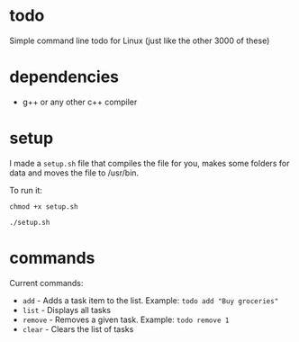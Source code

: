 # todo
Simple command line todo for Linux (just like the other 3000 of these)

# dependencies
- g++ or any other c++ compiler

# setup
I made a `setup.sh` file that compiles the file for you, makes some folders for data and moves the file to /usr/bin.

To run it:

`chmod +x setup.sh`

`./setup.sh`

# commands
Current commands:
- `add`    - Adds a task item to the list. Example: `todo add "Buy groceries"`
- `list`   - Displays all tasks
- `remove` - Removes a given task. Example: `todo remove 1`
- `clear`  - Clears the list of tasks
